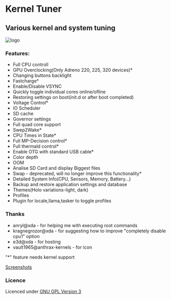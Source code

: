 
#  Kernel Tuner 
## Various kernel and system tuning 

![logo](http://dl.dropbox.com/u/21407545/kt_logo.png)
### Features:

* Full CPU controll
* GPU Overclocking(Only Adreno 220, 225, 320 devices)*
* Changing buttons backlight
* Fastcharge*
* Enable/Disable VSYNC
* Quickly toggle individual cores online/ofline
* Restoring settings on boot(init.d or after boot completed)
* Voltage Control*
* IO Scheduler
* SD cache
* Governor settings
* Full quad core support
* Swep2Wake*
* CPU Times in State*
* Full MP-Decision control*
* Full thermald control*
* Enable OTG with standard USB cable*
* Color depth
* OOM
* Analise SD Card and display Biggest files
* Swap - deprecated, will no longer improve this functionality*
* Detailed System Info(CPU, Sensors, Memory, Battery...)
* Backup and restore application settings and database
* Themes(Holo variations-light, dark)
* Profiles
* Plugin for locale,llama,tasker to toggle profiles

### Thanks

* anryl@xda - for helping me with executing root commands
* kragnegrozor@xda - for suggesting how to improve "completely disable cpu1" option
* e3d@xda - for hosting
* vault1965@anthrax-kernels - for icon

"*"  feature needs kernel support

[Screenshots](http://kerneltuner.pedjaapps.in.rs/screenshots/)

### Licence

Licenced under [GNU GPL Version 3](https://github.com/pedja1/Kernel-Tuner/blob/master/LICENSE)
